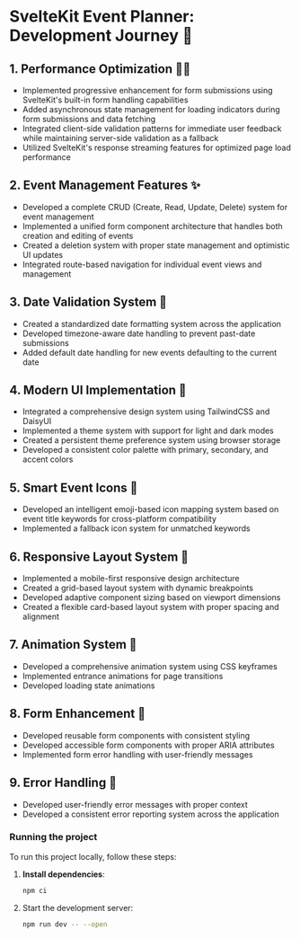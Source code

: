 # SvelteKit Event Planner: Development Journey 🚀

## 1. Performance Optimization 🏃‍♂️

- Implemented progressive enhancement for form submissions using SvelteKit's built-in form handling capabilities
- Added asynchronous state management for loading indicators during form submissions and data fetching
- Integrated client-side validation patterns for immediate user feedback while maintaining server-side validation as a fallback
- Utilized SvelteKit's response streaming features for optimized page load performance

## 2. Event Management Features ✨

- Developed a complete CRUD (Create, Read, Update, Delete) system for event management
- Implemented a unified form component architecture that handles both creation and editing of events
- Created a deletion system with proper state management and optimistic UI updates
- Integrated route-based navigation for individual event views and management

## 3. Date Validation System 📅

- Created a standardized date formatting system across the application
- Developed timezone-aware date handling to prevent past-date submissions
- Added default date handling for new events defaulting to the current date

## 4. Modern UI Implementation 🎨

- Integrated a comprehensive design system using TailwindCSS and DaisyUI
- Implemented a theme system with support for light and dark modes
- Created a persistent theme preference system using browser storage
- Developed a consistent color palette with primary, secondary, and accent colors

## 5. Smart Event Icons 🎯

- Developed an intelligent emoji-based icon mapping system based on event title keywords for cross-platform compatibility
- Implemented a fallback icon system for unmatched keywords

## 6. Responsive Layout System 📱

- Implemented a mobile-first responsive design architecture
- Created a grid-based layout system with dynamic breakpoints
- Developed adaptive component sizing based on viewport dimensions
- Created a flexible card-based layout system with proper spacing and alignment

## 7. Animation System 🌟

- Developed a comprehensive animation system using CSS keyframes
- Implemented entrance animations for page transitions
- Developed loading state animations

## 8. Form Enhancement 📝

- Developed reusable form components with consistent styling
- Developed accessible form components with proper ARIA attributes
- Implemented form error handling with user-friendly messages

## 9. Error Handling 🚨

- Developed user-friendly error messages with proper context
- Developed a consistent error reporting system across the application

### Running the project

To run this project locally, follow these steps:

1. **Install dependencies**:

   ```bash
   npm ci
   ```

1. Start the development server:

   ```bash
   npm run dev -- --open
   ```
